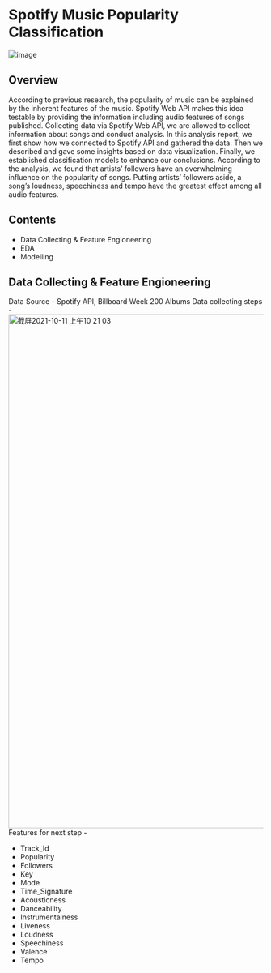 # Spotify Music Popularity Classification

![image](https://user-images.githubusercontent.com/62194058/136700862-5956aef5-8961-4ff8-8363-4418c727716c.png)

## Overview
According to previous research, the popularity of music can be explained by the inherent features of the music. Spotify Web API makes this idea testable by providing the information including audio features of songs published. Collecting data via Spotify Web API, we are allowed to collect information about songs and conduct analysis. In this analysis report, we first show how we connected to Spotify API and gathered the data. Then we described and gave some insights based on data visualization. Finally, we established classification models to enhance our conclusions. According to the analysis, we found that artists’ followers have an overwhelming influence on the popularity of songs. Putting artists’ followers aside, a song’s loudness, speechiness and tempo have the greatest effect among all audio features.

## Contents
* Data Collecting & Feature Engioneering
* EDA
* Modelling

## Data Collecting & Feature Engioneering
Data Source - Spotify API, Billboard Week 200 Albums
Data collecting steps - 
<img width="1014" alt="截屏2021-10-11 上午10 21 03" src="https://user-images.githubusercontent.com/62194058/136806354-d7b041f6-5027-4638-aebd-0736a147cf7a.png">
Features for next step - 
* Track_Id
* Popularity
* Followers
* Key
* Mode
* Time_Signature
* Acousticness
* Danceability
* Instrumentalness
* Liveness
* Loudness
* Speechiness
* Valence
* Tempo



